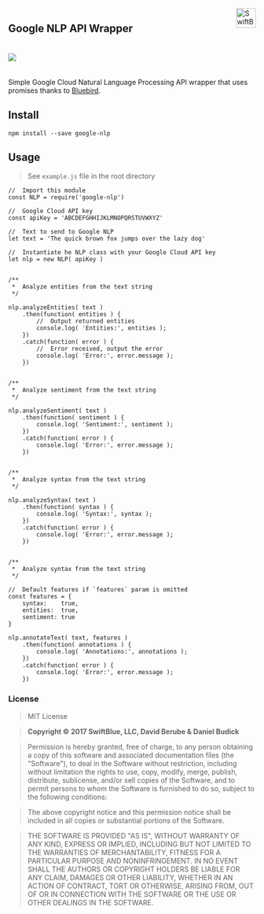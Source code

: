 <a href="https://swiftblue.com/">
    <img src="http://static.swiftblue.net/brand/logo.png" alt="SwiftBlue logo" title="SwiftBlue" align="right" height="40" />
</a>

## Google NLP API Wrapper

<div style="display: inline-block; margin: 20px 0;">
	<img src="https://api.shippable.com/projects/58ae7873b4650b0f00a92534/badge?branch=master" align="left">
<div style="clear: both;"></div></div>

Simple Google Cloud Natural Language Processing API wrapper that uses promises thanks to [Bluebird](https://github.com/petkaantonov/bluebird).

## Install

`npm install --save google-nlp`

## Usage

> See `example.js` file in the root directory


```
//	Import this module
const NLP = require('google-nlp')

//	Google Cloud API key
const apiKey = 'ABCDEFGHHIJKLMNOPQRSTUVWXYZ'

// 	Text to send to Google NLP
let text = 'The quick brown fox jumps over the lazy dog'

// 	Instantiate he NLP class with your Google Cloud API key
let nlp = new NLP( apiKey )


/**
 *  Analyze entities from the text string
 */

nlp.analyzeEntities( text )
	.then(function( entities ) {
		// 	Output returned entities
		console.log( 'Entities:', entities );
	})
	.catch(function( error ) {
		// 	Error received, output the error
		console.log( 'Error:', error.message );
	})


/**
 *  Analyze sentiment from the text string
 */

nlp.analyzeSentiment( text )
	.then(function( sentiment ) {
		console.log( 'Sentiment:', sentiment );
	})
	.catch(function( error ) {
		console.log( 'Error:', error.message );
	})


/**
 *  Analyze syntax from the text string
 */

nlp.analyzeSyntax( text )
	.then(function( syntax ) {
		console.log( 'Syntax:', syntax );
	})
	.catch(function( error ) {
		console.log( 'Error:', error.message );
	})


/**
 *  Analyze syntax from the text string
 */

//	Default features if `features` param is omitted
const features = {
	syntax:    true,
	entities:  true,
	sentiment: true
}

nlp.annotateText( text, features )
	.then(function( annotations ) {
		console.log( 'Annotations:', annotations );
	})
	.catch(function( error ) {
		console.log( 'Error:', error.message );
	})

```

### License

> MIT License

> **Copyright © 2017 SwiftBlue, LLC, David Berube & Daniel Budick**

> Permission is hereby granted, free of charge, to any person obtaining a copy
of this software and associated documentation files (the "Software"), to deal
in the Software without restriction, including without limitation the rights
to use, copy, modify, merge, publish, distribute, sublicense, and/or sell
copies of the Software, and to permit persons to whom the Software is
furnished to do so, subject to the following conditions:

> The above copyright notice and this permission notice shall be included in all
copies or substantial portions of the Software.

> THE SOFTWARE IS PROVIDED "AS IS", WITHOUT WARRANTY OF ANY KIND, EXPRESS OR
IMPLIED, INCLUDING BUT NOT LIMITED TO THE WARRANTIES OF MERCHANTABILITY,
FITNESS FOR A PARTICULAR PURPOSE AND NONINFRINGEMENT. IN NO EVENT SHALL THE
AUTHORS OR COPYRIGHT HOLDERS BE LIABLE FOR ANY CLAIM, DAMAGES OR OTHER
LIABILITY, WHETHER IN AN ACTION OF CONTRACT, TORT OR OTHERWISE, ARISING FROM,
OUT OF OR IN CONNECTION WITH THE SOFTWARE OR THE USE OR OTHER DEALINGS IN THE
SOFTWARE.
